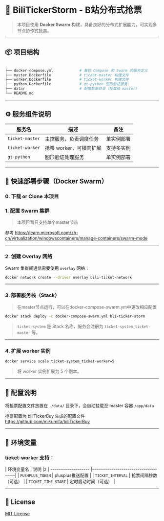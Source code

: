 
# 🎫 BiliTickerStorm - B站分布式抢票

> 本项目使用 **Docker Swarm** 构建，具备良好的分布式扩展能力，可实现多节点协作式抢票。

---

## 📦 项目结构

```bash
.
├── docker-compose.yml            # 兼容 Compose 和 Swarm 的服务定义
├── master.Dockerfile             # ticket-master 构建文件
├── worker.Dockerfile             # ticket-worker 构建文件
├── python.Dockerfile             # gt-python 图形验证服务
├── data/                         # 配置数据目录（挂载给 master）
└── README.md
```

---

## ⚙️ 服务组件说明

| 服务名             | 描述              | 备注    |
| --------------- | --------------- | ----- |
| `ticket-master` | 主控服务，负责调度任务     | 单实例部署 |
| `ticket-worker` | 抢票 worker，可横向扩展 | 支持多实例 |
| `gt-python`     | 图形验证处理服务        | 单实例部署 |

---

## 🚀 快速部署步骤（Docker Swarm）

### 0. 下载 or Clone 本项目

### 1. 配置 Swarm 集群

> 本项目暂只支持单个master节点

参考 https://learn.microsoft.com/zh-cn/virtualization/windowscontainers/manage-containers/swarm-mode

---

### 2. 创建 Overlay 网络

Swarm 集群间通信需要使用 `overlay` 网络：

```bash
docker network create --driver overlay bili-ticket-network
```

---

### 3. 部署服务栈（Stack）

> 在master节点运行，可以在docker-compose-swarm.ym中更改相应配置

```bash
docker stack deploy -c docker-compose-swarm.yml bli-ticker-storm
```

> `ticket-system` 是 Stack 名称，服务会注册为 `ticket-system_ticket-master` 等。

---

### 4. 扩展 worker 实例

```bash
docker service scale ticket-system_ticket-worker=5
```

> 将 worker 实例扩展为 5 个副本。

---

## 📂 配置说明

将抢票配置文件放置在 `./data/` 目录下，会自动挂载至 master 容器 `/app/data`

抢票配置为 biliTickerBuy 生成的配置文件 https://github.com/mikumifa/biliTickerBuy


---

## 📌 环境变量

### ticket-worker 支持：

| 环境变量名                | 说明                                   |z
| -------------------- |--------------------------------------|
| `PUSHPLUS_TOKEN`     | plusplus推送配置                         |
| `TICKET_INTERVAL`    | 抢票间隔秒数（可选）                           |
| `TICKET_TIME_START`  | 定时启动时间（可选）                           |

---

## 📄 License

[MIT License](LICENSE)


